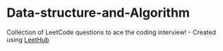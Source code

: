 # Data-structure-and-Algorithm
Collection of LeetCode questions to ace the coding interview! - Created using [LeetHub](https://github.com/QasimWani/LeetHub)
